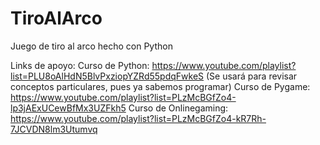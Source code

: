 # TiroAlArco
Juego de tiro al arco hecho con Python

Links de apoyo:
Curso de Python: https://www.youtube.com/playlist?list=PLU8oAlHdN5BlvPxziopYZRd55pdqFwkeS (Se usará para revisar conceptos particulares, pues ya sabemos programar)
Curso de Pygame: https://www.youtube.com/playlist?list=PLzMcBGfZo4-lp3jAExUCewBfMx3UZFkh5
Curso de Onlinegaming: https://www.youtube.com/playlist?list=PLzMcBGfZo4-kR7Rh-7JCVDN8lm3Utumvq
